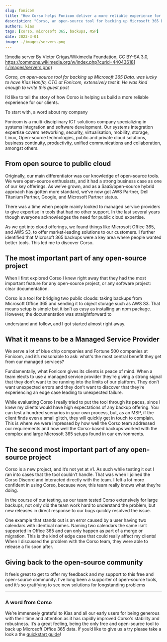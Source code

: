 ```yaml
---
slug: fonicom
title: "How Corso helps Fonicom deliver a more reliable experience for internal backups"
description: "Corso, an open-source tool for backing up Microsoft 365 Data, was lucky to have Kias Hanifa from Fonicom take a look at our tool. He was kind enough to write this guest post."
authors: kias
tags: [corso, microsoft 365, backups, MSP]
date: 2023-3-01
image: ./images/servers.png
---
```


![media server By Victor Grigas/Wikimedia Foundation, CC BY-SA 3.0, https://commons.wikimedia.org/w/index.php?curid=44043618](./images/servers.png)

<!-- vale Vale.Spelling = NO -->
*Corso, an open-source tool for backing up Microsoft 365 Data, was lucky to have
Kias Hanifa, CTO at Fonicom, extensively test it. He was kind enough to write
this guest post*
<!-- vale Vale.Spelling = YES -->
I’d like to tell the story of how Corso is helping us build a more reliable experience for our clients.

To start with, a word about my company
<!-- truncate -->
Fonicom is a multi-disciplinary ICT solutions company specializing in systems
integration and software development. Our systems integration expertise covers
networking, security, virtualisation, mobility, storage, Linux, Open-source
technologies, public and private cloud solutions, business continuity,
productivity, unified communications and collaboration, amongst others.

## From open source to public cloud

Originally, our main differentiator was our knowledge of open-source tools. We
were open-source enthusiasts, and it had a strong business case as one of our
key offerings. As we’ve grown, and as a SaaS/open-source hybrid approach has
gotten more standard, we’ve now got AWS Partner, Dell Titanium Partner, Google,
and Microsoft Partner status.

There was a time when people mainly looked to managed service providers to give
expertise in tools that had no other support. In the last several years though
everyone acknowledges the need for public cloud expertise.

As we got into cloud offerings, we found things like Microsoft Office 365, and
AWS S3, to offer market-leading solutions to our customers. I further identified
that Microsoft 365 backups were a key area where people wanted better tools.
This led me to discover Corso.

## The most important part of any open-source project

When I first explored Corso I knew right away that they had the most important
feature for any open-source project, or any software project: clear
documentation.

<!-- vale alex.Condescending = NO -->
Corso is a tool for bridging two public clouds: taking backups from Microsoft
Office 365 and sending it to object storage such as AWS S3. That means setup
is simple but it isn’t as easy as installing an npm package. However, the documentation was straightforward to
<!-- vale alex.Condescending = YES -->

understand and follow, and I got started almost right away.

## What it means to be a Managed Service Provider

We serve a lot of blue chip companies and Fortune 500 companies at Fonicom, and
it’s reasonable to ask: what's the most central benefit they get from our
managed services?

Fundamentally, what Fonicom gives its clients is peace of mind. When a team
elects to use a managed service provider they’re giving a strong signal that
they don’t want to be running into the limits of our platform. They don’t want
unexpected errors and they don’t want to discover that they’re experiencing an
edge case leading to unexpected failure.

While evaluating Corso I really tried to put the tool through its paces, since I
knew my clients would have high expectations of any backup offering. You can
test a hundred scenarios in your own process, but, as an MSP, if the client
finds even a small glitch, they will quickly get in touch to complain. This is
where we were impressed by how well the Corso team addressed our requirements
and how well the Corso-based backups worked with the complex and large Microsoft
365 setups found in our environments.

## The second most important part of any open-source project

Corso is a new project, and it’s not yet at v1. As such while testing it out I
ran into cases that the tool couldn’t handle. That was when I joined the Corso
Discord and interacted directly with the team. I felt a lot more confident in
using Corso, because wow, this team really knows what they’re doing.

In the course of our testing, as our team tested Corso extensively for large
backups, not only did the team work hard to understand the problem, but new
releases in direct response to our bugs quickly resolved the issue.

One example that stands out is an error caused by a user having two calendars
with identical names. Naming two calendars the same isn’t supported in Office
365 and can only happen as part of a merge or migration. This is the kind of
edge case that could really affect my clients! When I discussed the problem with
the Corso team, they were able to release a fix soon after.

## Giving back to the open-source community

It feels great to get to offer my feedback and my support to this free and
open-source community. I’ve long been a supporter of open-source tools, and it’s
so gratifying to see new solutions for longstanding problems

---

### A word from Corso
<!-- vale proselint.Cliches = NO -->
We’re immensely grateful to Kias and all our early users for being generous with
their time and attention as it has rapidly improved Corso's stability and robustness.
It’s a great feeling, being the only free and
open-source tool to back up Microsoft Office 365 data. If you’d like to give us
a try please take a look a the
[quickstart guide](https://corsobackup.io/docs/quickstart/)!
<!-- vale proselint.Cliches = YES -->

